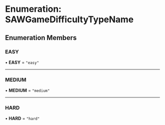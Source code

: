 # Enumeration: SAWGameDifficultyTypeName

## Enumeration Members

### EASY

• **EASY** = ``"easy"``

___

### MEDIUM

• **MEDIUM** = ``"medium"``

___

### HARD

• **HARD** = ``"hard"``
